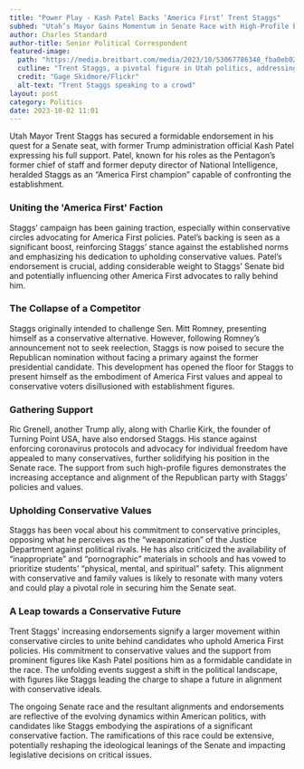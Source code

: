 ```yaml
---
title: "Power Play - Kash Patel Backs ‘America First’ Trent Staggs"
subhed: "Utah’s Mayor Gains Momentum in Senate Race with High-Profile Endorsements"
author: Charles Standard
author-title: Senior Political Correspondent
featured-image: 
  path: "https://media.breitbart.com/media/2023/10/53067786348_fba0eb0232_o-640x480.jpg"
  cutline: "Trent Staggs, a pivotal figure in Utah politics, addressing supporters."
  credit: "Gage Skidmore/Flickr"
  alt-text: "Trent Staggs speaking to a crowd"
layout: post
category: Politics
date: 2023-10-02 11:01
---
```


Utah Mayor Trent Staggs has secured a formidable endorsement in his quest for a Senate seat, with former Trump administration official Kash Patel expressing his full support. Patel, known for his roles as the Pentagon’s former chief of staff and former deputy director of National Intelligence, heralded Staggs as an “America First champion” capable of confronting the establishment.

### Uniting the 'America First' Faction
Staggs’ campaign has been gaining traction, especially within conservative circles advocating for America First policies. Patel’s backing is seen as a significant boost, reinforcing Staggs’ stance against the established norms and emphasizing his dedication to upholding conservative values. Patel’s endorsement is crucial, adding considerable weight to Staggs’ Senate bid and potentially influencing other America First advocates to rally behind him.

### The Collapse of a Competitor
Staggs originally intended to challenge Sen. Mitt Romney, presenting himself as a conservative alternative. However, following Romney’s announcement not to seek reelection, Staggs is now poised to secure the Republican nomination without facing a primary against the former presidential candidate. This development has opened the floor for Staggs to present himself as the embodiment of America First values and appeal to conservative voters disillusioned with establishment figures.

### Gathering Support
Ric Grenell, another Trump ally, along with Charlie Kirk, the founder of Turning Point USA, have also endorsed Staggs. His stance against enforcing coronavirus protocols and advocacy for individual freedom have appealed to many conservatives, further solidifying his position in the Senate race. The support from such high-profile figures demonstrates the increasing acceptance and alignment of the Republican party with Staggs’ policies and values.

### Upholding Conservative Values
Staggs has been vocal about his commitment to conservative principles, opposing what he perceives as the “weaponization” of the Justice Department against political rivals. He has also criticized the availability of “inappropriate” and “pornographic” materials in schools and has vowed to prioritize students’ “physical, mental, and spiritual” safety. This alignment with conservative and family values is likely to resonate with many voters and could play a pivotal role in securing him the Senate seat.

### A Leap towards a Conservative Future
Trent Staggs' increasing endorsements signify a larger movement within conservative circles to unite behind candidates who uphold America First policies. His commitment to conservative values and the support from prominent figures like Kash Patel positions him as a formidable candidate in the race. The unfolding events suggest a shift in the political landscape, with figures like Staggs leading the charge to shape a future in alignment with conservative ideals.

The ongoing Senate race and the resultant alignments and endorsements are reflective of the evolving dynamics within American politics, with candidates like Staggs embodying the aspirations of a significant conservative faction. The ramifications of this race could be extensive, potentially reshaping the ideological leanings of the Senate and impacting legislative decisions on critical issues.
